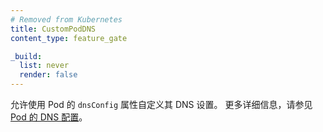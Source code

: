```yaml
---
# Removed from Kubernetes
title: CustomPodDNS
content_type: feature_gate

_build:
  list: never
  render: false
---
```

<!--
Enable customizing the DNS settings for a Pod using its `dnsConfig` property.
Check [Pod's DNS Config](/docs/concepts/services-networking/dns-pod-service/#pods-dns-config)
for more details.
-->
允许使用 Pod 的 `dnsConfig` 属性自定义其 DNS 设置。
更多详细信息，请参见
[Pod 的 DNS 配置](/zh-cn/docs/concepts/services-networking/dns-pod-service/#pods-dns-config)。
